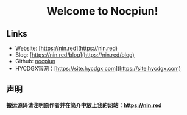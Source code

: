 <div align="center">

# Welcome to Nocpiun!

</div>

## Links

- Website: [https://nin.red](https://nin.red)
- Blog: [https://nin.red/blog](https://nin.red/blog)
- Github: [nocpiun](https://github.com/nocpiun)
- HYCDGX官网：[https://site.hycdgx.com](https://site.hycdgx.com)

## 声明

**搬运源码请注明原作者并在简介中放上我的网站：https://nin.red**
